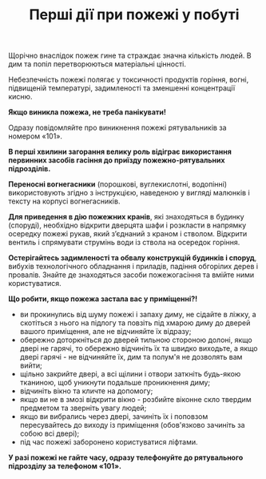 ﻿---
title: Перші дії при пожежі у побуті
---

Щорічно внаслідок пожеж гине та страждає значна кількість людей. В дим та попіл перетворюються матеріальні цінності.

Небезпечність пожежі полягає у токсичності продуктів горіння, вогні, підвищеній температурі, задимленості та зменшенні концентрації кисню.

**Якщо виникла пожежа, не треба панікувати!**

Одразу повідомляйте про виникнення пожежі рятувальників за номером «101».

**В перші хвилини загорання велику роль відіграє використання первинних засобів гасіння до приїзду пожежно-рятувальних підрозділів.**

**Переносні вогнегасники** (порошкові, вуглекислотні, водопінні) використовують згідно з інструкцією, наведеною у вигляді малюнків і тексту на корпусі вогнегасників.

**Для приведення в дію пожежних кранів**, які знаходяться в будинку (споруді), необхідно відкрити дверцята шафи і розкласти в напрямку осередку пожежі рукав, який з’єднаний з краном і стволом. Відкрити вентиль і спрямувати струмінь води із ствола на осередок горіння.

**Остерігайтесь задимленості та обвалу конструкцій будинків і споруд**, вибухів технологічного обладнання і приладів, падіння обгорілих дерев і провалів. Знайте де знаходяться засоби пожежогасіння та вмійте ними користуватися.

**Що робити, якщо пожежа застала вас у приміщенні?!**

- ви прокинулись від шуму пожежі і запаху диму, не сідайте в ліжку, а скотіться з нього на підлогу та повзіть під хмарою диму до дверей вашого приміщення, але не відчиняйте їх відразу;
- обережно доторкніться до дверей тильною стороною долоні, якщо двері не гарячі, то обережно відчиніть їх та швидко виходьте, а якщо двері гарячі - не відчиняйте їх, дим та полум'я не дозволять вам вийти;
- щільно закрийте двері, а всі щілини і отвори заткніть будь-якою тканиною, щоб уникнути подальше проникнення диму;
- відчиніть вікно та кличте на допомогу;
- якщо ви не в змозі відкрити вікно - розбийте віконне скло твердим предметом та зверніть увагу людей;
- якщо ви вибрались через двері, зачиніть їх і поповзом пересувайтесь до виходу із приміщення (обов'язково зачиніть за собою всі двері);
- під час пожежі заборонено користуватися ліфтами.

**У разі пожежі не гайте часу, одразу телефонуйте до рятувального підрозділу за телефоном «101».**